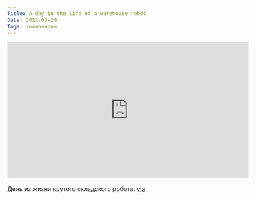 ```yaml
---
Title: A day in the life of a warehouse robot
Date: 2012-03-29
Tags: технологии
---
```


<div class="text"><iframe width="560" height="315" src="http://www.youtube.com/embed/6KRjuuEVEZs?wmode=transparent" frameborder="0" allowfullscreen="allowfullscreen"></iframe><br /><br />
День из жизни крутого складского робота. <a href="http://kottke.org/12/03/a-day-in-the-life-of-a-warehouse-robot">via</a></div>